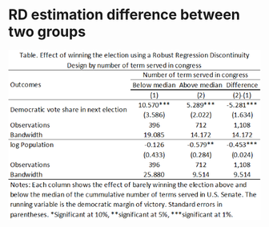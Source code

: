 # RD estimation difference between two groups

<img src="rdcompare.png" alt="Table. Effect of winning the election using a Robust Regression Discontinuity Design by number of term served in congress" />
